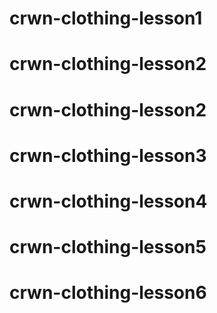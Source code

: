 # crwn-clothing-lesson1
# crwn-clothing-lesson2
# crwn-clothing-lesson2
# crwn-clothing-lesson3
# crwn-clothing-lesson4
# crwn-clothing-lesson5
# crwn-clothing-lesson6
